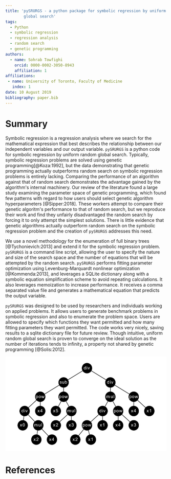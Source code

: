 ```yaml
---
title: 'pySRURGS - a python package for symbolic regression by uniform random 
        global search'
tags:
  - Python
  - symbolic regression
  - regression analysis
  - random search
  - genetic programming
authors:
  - name: Sohrab Towfighi
    orcid: 0000-0002-3050-8943
    affiliation: 1
affiliations:
 - name: University of Toronto, Faculty of Medicine
   index: 1
date: 10 August 2019
bibliography: paper.bib
---
```


# Summary
Symbolic regression is a regression analysis where we search for the 
mathematical expression that best describes the relationship between our 
independent variables and our output variable. ``pySRURGS`` is a python code 
for symbolic regression by uniform random global search. Typically, symbolic
regression problems are solved using genetic programming[@Koza:1992], but the 
data demonstrating that genetic programming actually outperforms random search 
on symbolic regression problems is entirely lacking. Comparing the performance 
of an algorithm against that of random search demonstrates the advantage gained 
by the algorithm's internal machinery. Our review of the literature found a 
large study examining the parameter space of genetic programming, which found 
few patterns with regard to how users should select genetic algorithm 
hyperparameters [@Sipper:2018]. These workers attempt to compare their genetic 
algoritm's performance to that of random search, but we reproduce their work 
and find they unfairly disadvantaged the random search by forcing it to only 
attempt the simplest solutions. There is little evidence that genetic algorithms 
actually outperform random search on the symbolic regression problem and the 
creation of ``pySRURGS`` addresses this need.

We use a novel methodology for the enumeration of full binary trees 
[@Tychonievich:2013] and extend it for the symbolic regression problem. 
``pySRURGS`` is a command line script, allowing the user to specify the nature 
and size of the search space and the number of equations that will be 
attempted by the random search. ``pySRURGS`` performs fitting parameter 
optimization using Levenburg-Marquardt nonlinear optimization [@Kommenda:2013], 
and leverages a SQLite dictionary along with a symbolic equation simplification 
scheme to avoid repeating calculations. It also leverages memoization to 
increase performance. It receives a comma separated value file and generates a 
mathematical equation that predicts the output variable.

``pySRURGS`` was designed to be used by researchers and individuals working on 
applied problems. It allows users to generate benchmark problems in symbolic 
regression and also to enumerate the problem space. Users are allowed to 
specify which functions they want permitted and how many fitting parameters 
they want permitted. The code works very nicely, saving results to a sqlite 
dictionary file for future review. Though intuitive, uniform random global 
search is proven to converge on the ideal solution as the number of iterations 
tends to infinity, a property not shared by genetic programming [@Solis:2012].

![pySRURGS uses a binary tree representation for symbolic regression.](sample_equation.png)

# References
